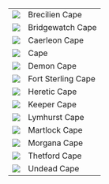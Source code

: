 |||
|---|---|
| ![](https://render.albiononline.com/v1/item/T8_CAPEITEM_FW_BRECILIEN@4.png) | Brecilien Cape |
| ![](https://render.albiononline.com/v1/item/T8_CAPEITEM_FW_BRIDGEWATCH@4.png) | Bridgewatch Cape |
| ![](https://render.albiononline.com/v1/item/T8_CAPEITEM_FW_CAERLEON@4.png) | Caerleon Cape |
| ![](https://render.albiononline.com/v1/item/T8_CAPE@4.png) | Cape |
| ![](https://render.albiononline.com/v1/item/T8_CAPEITEM_DEMON@4.png) | Demon Cape |
| ![](https://render.albiononline.com/v1/item/T8_CAPEITEM_FW_FORTSTERLING@4.png) | Fort Sterling Cape |
| ![](https://render.albiononline.com/v1/item/T8_CAPEITEM_HERETIC@4.png) | Heretic Cape |
| ![](https://render.albiononline.com/v1/item/T8_CAPEITEM_KEEPER@4.png) | Keeper Cape |
| ![](https://render.albiononline.com/v1/item/T8_CAPEITEM_FW_LYMHURST@4.png) | Lymhurst Cape |
| ![](https://render.albiononline.com/v1/item/T8_CAPEITEM_FW_MARTLOCK@4.png) | Martlock Cape |
| ![](https://render.albiononline.com/v1/item/T8_CAPEITEM_MORGANA@4.png) | Morgana Cape |
| ![](https://render.albiononline.com/v1/item/T8_CAPEITEM_FW_THETFORD@4.png) | Thetford Cape |
| ![](https://render.albiononline.com/v1/item/T8_CAPEITEM_UNDEAD@4.png) | Undead Cape |
